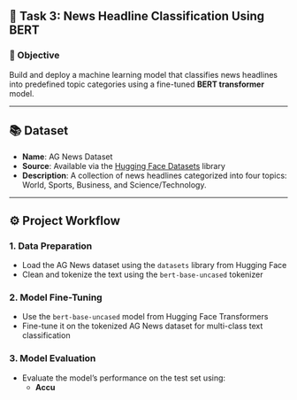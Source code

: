 

## 📰 Task 3: News Headline Classification Using BERT

### 🎯 Objective

Build and deploy a machine learning model that classifies news headlines into predefined topic categories using a fine-tuned **BERT transformer** model.

---

## 📚 Dataset

- **Name**: AG News Dataset  
- **Source**: Available via the [Hugging Face Datasets](https://huggingface.co/datasets/ag_news) library  
- **Description**: A collection of news headlines categorized into four topics: World, Sports, Business, and Science/Technology.

---

## ⚙️ Project Workflow

### 1. Data Preparation
- Load the AG News dataset using the `datasets` library from Hugging Face
- Clean and tokenize the text using the `bert-base-uncased` tokenizer

### 2. Model Fine-Tuning
- Use the `bert-base-uncased` model from Hugging Face Transformers
- Fine-tune it on the tokenized AG News dataset for multi-class text classification

### 3. Model Evaluation
- Evaluate the model’s performance on the test set using:
  - **Accu**
